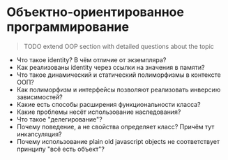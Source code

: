# Объектно-ориентированное программирование

 > TODO extend OOP section with detailed questions about the topic
* Что такое identity? В чём отличие от экземпляра?
* Как реализованы identity через ссылки на значения в памяти?
* Что такое динамический и статический полиморфизмы в контексте ООП?
* Как полиморфизм и интерфейсы позволяют реализовать инверсию зависимостей?
* Какие есть способы расширения функциональности класса?
* Какие проблемы несёт использование наследования?
* Что такое "делегирование"?
* Почему поведение, а не свойства определяет класс? Причём тут инкапсуляция?
* Почему использование plain old javascript objects не соответствует принципу "всё есть объект"?